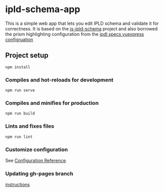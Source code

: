 # ipld-schema-app

This is a simple web app that lets you edit IPLD schema and validate it for correctness.  It is based
on the [js-ipld-schema](https://github.com/ipld/js-ipld-schema) project and also borrowed the prism highlighting
configuration from the [ipdl specs vuexpress configruation](https://github.com/ipld/specs/blob/master/.vuepress/highlight.js)

## Project setup
```
npm install
```

### Compiles and hot-reloads for development
```
npm run serve
```

### Compiles and minifies for production
```
npm run build
```

### Lints and fixes files
```
npm run lint
```

### Customize configuration
See [Configuration Reference](https://cli.vuejs.org/config/).

### Updating gh-pages branch
[instructions](https://medium.com/@Roli_Dori/deploy-vue-cli-3-project-to-github-pages-ebeda0705fbd)